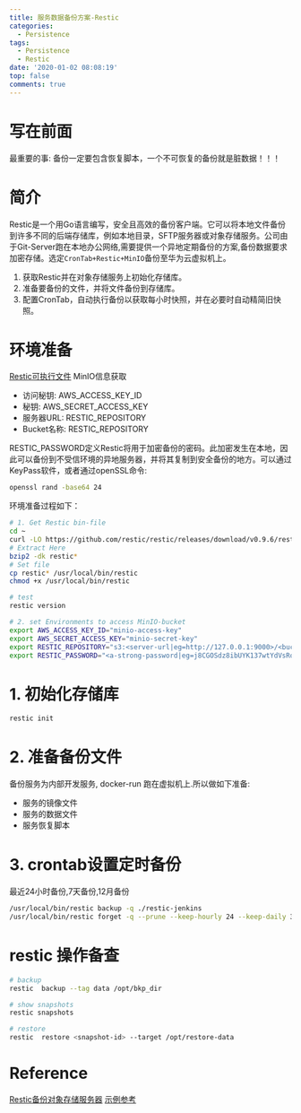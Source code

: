 ```yaml
---
title: 服务数据备份方案-Restic
categories:
  - Persistence
tags:
  - Persistence
  - Restic
date: '2020-01-02 08:08:19'
top: false
comments: true
---
```

# 写在前面
最重要的事: 备份一定要包含恢复脚本，一个不可恢复的备份就是脏数据！！！

# 简介
Restic是一个用Go语言编写，安全且高效的备份客户端。它可以将本地文件备份到许多不同的后端存储库，例如本地目录，SFTP服务器或对象存储服务。公司由于Git-Server跑在本地办公网络,需要提供一个异地定期备份的方案,备份数据要求加密存储。选定`CronTab+Restic+MinIO`备份至华为云虚拟机上。
1. 获取Restic并在对象存储服务上初始化存储库。
2. 准备要备份的文件，并将文件备份到存储库。
3. 配置CronTab，自动执行备份以获取每小时快照，并在必要时自动精简旧快照。

# 环境准备
[Restic可执行文件](https://github.com/restic/restic/releases/tag/v0.9.3)
MinIO信息获取
+ 访问秘钥: AWS_ACCESS_KEY_ID
+ 秘钥: AWS_SECRET_ACCESS_KEY
+ 服务器URL: RESTIC_REPOSITORY
+ Bucket名称: RESTIC_REPOSITORY

RESTIC_PASSWORD定义Restic将用于加密备份的密码。此加密发生在本地，因此可以备份到不受信环境的异地服务器，并将其复制到安全备份的地方。可以通过KeyPass软件，或者通过openSSL命令:
```bash
openssl rand -base64 24
```
环境准备过程如下：
```bash
# 1. Get Restic bin-file
cd ~
curl -LO https://github.com/restic/restic/releases/download/v0.9.6/restic_0.9.6_linux_amd64.bz2
# Extract Here
bzip2 -dk restic*
# Set file
cp restic* /usr/local/bin/restic
chmod +x /usr/local/bin/restic

# test
restic version

# 2. set Environments to access MinIO-bucket
export AWS_ACCESS_KEY_ID="minio-access-key"
export AWS_SECRET_ACCESS_KEY="minio-secret-key"
export RESTIC_REPOSITORY="s3:<server-url|eg=http://127.0.0.1:9000>/<bucket-name|eg=restic-git>/"
export RESTIC_PASSWORD="<a-strong-password|eg=j8CGOSdz8ibUYK137wtYdVsRoGUp>"
```

# 1. 初始化存储库
```bash
restic init
```

# 2. 准备备份文件
备份服务为内部开发服务, docker-run 跑在虚拟机上.所以做如下准备:
+ 服务的镜像文件
+ 服务的数据文件
+ 服务恢复脚本

# 3. crontab设置定时备份
最近24小时备份,7天备份,12月备份
```bash
/usr/local/bin/restic backup -q ./restic-jenkins
/usr/local/bin/restic forget -q --prune --keep-hourly 24 --keep-daily 30 --keep-monthly 12
```

# restic 操作备查
```bash
# backup
restic  backup --tag data /opt/bkp_dir

# show snapshots
restic snapshots

# restore
restic  restore <snapshot-id> --target /opt/restore-data
```

# Reference
[Restic备份对象存储服务器](https://cloud.tencent.com/developer/article/1160729)
[示例参考](https://github.com/hex-py/restic-backup)